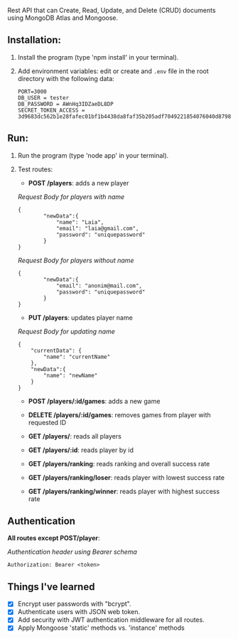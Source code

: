 
Rest API that can Create, Read, Update, and Delete (CRUD) documents using MongoDB Atlas and Mongoose.

## Installation:
1. Install the program (type 'npm install' in your terminal).

2. Add environment variables: edit or create and `.env` file in the root directory with the following data:

     ```
     PORT=3000
    DB_USER = tester
    DB_PASSWORD = AWnHq3IDZaeDL8DP
    SECRET_TOKEN_ACCESS = 3d9683dc562b1e28fafec01bf1b4438da8faf35b205adf7049221854076040d879882ebd9c900f71dbf18352d08ae363c5f0f3eacabe40892f0777e9f27f0e93
     ``` 
          
## Run:
  

1. Run the program (type 'node app' in your terminal).


2. Test routes:

    - **POST /players**:
        adds a new player
    
    *Request Body for players with name*
    ```
    {
            "newData":{
                "name": "Laia",
                "email": "laia@gmail.com",
                "password": "uniquepassword"
            }
    }
    ```

    *Request Body for players without name*
    ```
    {
            "newData":{
                "email": "anonim@mail.com",
                "password": "uniquepassword"
            }
    }
    ```

    - **PUT /players**:
        updates player name 
    
    *Request Body for updating name*
    ```
    {
        "currentData": {
            "name": "currentName"
        },
        "newData":{
            "name": "newName"
        }
    }
    ```

    - **POST /players/:id/games**:
        adds a new game

    - **DELETE /players/:id/games**:
        removes games from player with requested ID

    - **GET /players/**:
        reads all players

    - **GET /players/:id**:
        reads player by id

    - **GET /players/ranking**:
        reads ranking and overall success rate

    - **GET /players/ranking/loser**:
        reads player with lowest success rate

     - **GET /players/ranking/winner**:
        reads player with highest success rate


## Authentication

**All routes except POST/player**:
    
*Authentication header using Bearer schema*
```
Authorization: Bearer <token> 
```

## Things I've learned
- [x] Encrypt user passwords with "bcrypt".
- [x]  Authenticate users with JSON web token.
- [x] Add security with JWT authentication middleware for all routes.
- [x]  Apply Mongoose 'static' methods vs. 'instance' methods